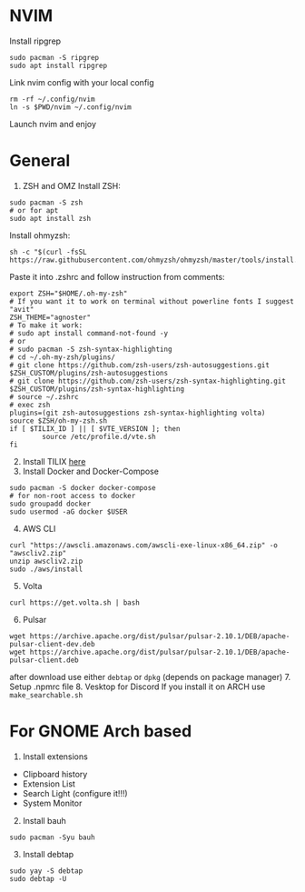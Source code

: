 # NVIM
Install ripgrep
```
sudo pacman -S ripgrep
sudo apt install ripgrep
```
Link nvim config with your local config
```
rm -rf ~/.config/nvim
ln -s $PWD/nvim ~/.config/nvim
```
Launch nvim and enjoy
# General
1. ZSH and OMZ
Install ZSH:
```
sudo pacman -S zsh
# or for apt
sudo apt install zsh
```
Install ohmyzsh:
```
sh -c "$(curl -fsSL https://raw.githubusercontent.com/ohmyzsh/ohmyzsh/master/tools/install.sh)"
```


Paste it into .zshrc and follow instruction from comments:
```
export ZSH="$HOME/.oh-my-zsh"
# If you want it to work on terminal without powerline fonts I suggest "avit"
ZSH_THEME="agnoster"
# To make it work:
# sudo apt install command-not-found -y
# or
# sudo pacman -S zsh-syntax-highlighting
# cd ~/.oh-my-zsh/plugins/
# git clone https://github.com/zsh-users/zsh-autosuggestions.git $ZSH_CUSTOM/plugins/zsh-autosuggestions
# git clone https://github.com/zsh-users/zsh-syntax-highlighting.git $ZSH_CUSTOM/plugins/zsh-syntax-highlighting
# source ~/.zshrc
# exec zsh
plugins=(git zsh-autosuggestions zsh-syntax-highlighting volta)
source $ZSH/oh-my-zsh.sh
if [ $TILIX_ID ] || [ $VTE_VERSION ]; then
        source /etc/profile.d/vte.sh
fi
```

2. Install TILIX
[here](https://gnunn1.github.io/tilix-web/)
3. Install Docker and Docker-Compose
```
sudo pacman -S docker docker-compose
# for non-root access to docker
sudo groupadd docker
sudo usermod -aG docker $USER
```
4. AWS CLI
```
curl "https://awscli.amazonaws.com/awscli-exe-linux-x86_64.zip" -o "awscliv2.zip"
unzip awscliv2.zip
sudo ./aws/install
```
5. Volta
```
curl https://get.volta.sh | bash
```
6. Pulsar
```
wget https://archive.apache.org/dist/pulsar/pulsar-2.10.1/DEB/apache-pulsar-client-dev.deb
wget https://archive.apache.org/dist/pulsar/pulsar-2.10.1/DEB/apache-pulsar-client.deb
```
after download use either `debtap` or `dpkg` (depends on package manager)
7. Setup .npmrc file
8. Vesktop for Discord
If you install it on ARCH use `make_searchable.sh`



# For GNOME Arch based
1. Install extensions
* Clipboard history
* Extension List
* Search Light (configure it!!!)
* System Monitor
2. Install bauh
```
sudo pacman -Syu bauh
```
3. Install debtap
```
sudo yay -S debtap
sudo debtap -U
```
